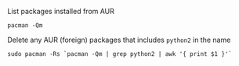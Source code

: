 List packages installed from AUR
```shell
pacman -Qm
```

Delete any AUR (foreign) packages that includes `python2` in the name
```shell
sudo pacman -Rs `pacman -Qm | grep python2 | awk '{ print $1 }'`
```